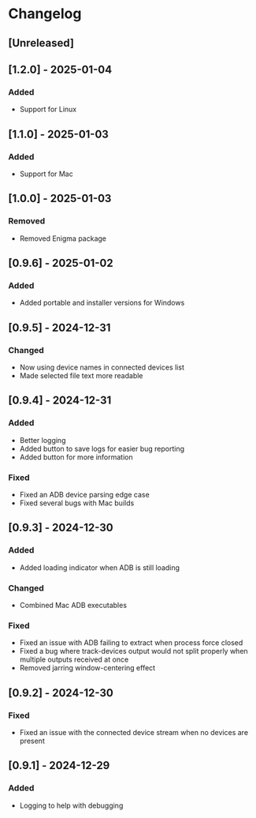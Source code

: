 # Changelog

## [Unreleased]

## [1.2.0] - 2025-01-04

### Added
- Support for Linux

## [1.1.0] - 2025-01-03

### Added
- Support for Mac

## [1.0.0] - 2025-01-03

### Removed
- Removed Enigma package

## [0.9.6] - 2025-01-02

### Added
- Added portable and installer versions for Windows

## [0.9.5] - 2024-12-31

### Changed
- Now using device names in connected devices list
- Made selected file text more readable


## [0.9.4] - 2024-12-31

### Added
- Better logging
- Added button to save logs for easier bug reporting
- Added button for more information

### Fixed
- Fixed an ADB device parsing edge case
- Fixed several bugs with Mac builds


## [0.9.3] - 2024-12-30

### Added
- Added loading indicator when ADB is still loading

### Changed
- Combined Mac ADB executables

### Fixed
- Fixed an issue with ADB failing to extract when process force closed
- Fixed a bug where track-devices output would not split properly when multiple outputs received at once
- Removed jarring window-centering effect


## [0.9.2] - 2024-12-30

### Fixed
- Fixed an issue with the connected device stream when no devices are present

## [0.9.1] - 2024-12-29

### Added
- Logging to help with debugging
